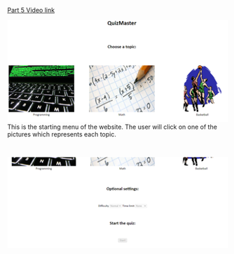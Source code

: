 [Part 5 Video link](https://www.loom.com/share/439d3524ce604467a33c83ff3da4cb5e)



<img src="2022-08-088.png" alt="start menu">
This is the starting menu of the website. The user will click on one of the pictures which represents each topic.

<pre><pre>

<img src="2022-08-0881.png" alt="settings">